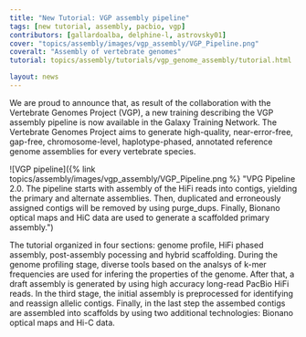 ```yaml
---
title: "New Tutorial: VGP assembly pipeline"
tags: [new tutorial, assembly, pacbio, vgp]
contributors: [gallardoalba, delphine-l, astrovsky01]
cover: "topics/assembly/images/vgp_assembly/VGP_Pipeline.png"
coveralt: "Assembly of vertebrate genomes"
tutorial: topics/assembly/tutorials/vgp_genome_assembly/tutorial.html

layout: news
---
```


We are proud to announce that, as result of the collaboration with the Vertebrate Genomes Project (VGP), a new training describing the VGP assembly pipeline is now available in the Galaxy Training Network. The Vertebrate Genomes Project aims to generate high-quality, near-error-free, gap-free, chromosome-level, haplotype-phased, annotated reference genome assemblies for every vertebrate species.

![VGP pipeline]({% link topics/assembly/images/vgp_assembly/VGP_Pipeline.png %} "VPG Pipeline 2.0. The pipeline starts with assembly of the HiFi reads into contigs, yielding the primary and alternate assemblies. Then, duplicated and erroneously assigned contigs will be removed by using purge_dups. Finally, Bionano optical maps and HiC data are used to generate a scaffolded primary assembly.")

The tutorial organized in four sections: genome profile, HiFi phased assembly, post-assembly pocessing and hybrid scaffolding. During the genome profiling stage, diverse tools based on the analsys of k-mer frequencies are used for infering the properties of the genome. After that, a draft assembly is generated by using high accuracy long-read PacBio HiFi reads. In the third stage, the initial assembly is preprocessed for identifying and reassign allelic contigs. Finally, in the last step the assembed contigs are assembled into scaffolds by using two additional technologies: Bionano optical maps and Hi-C data.
